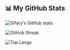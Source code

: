 

<!--
**gifary500D/gifary500D** is a ✨ _special_ ✨ repository because its `README.md` (this file) appears on your GitHub profile.

Here are some ideas to get you started:

- 🔭 I’m currently working on ...
- 🌱 I’m currently learning ...
- 👯 I’m looking to collaborate on ...
- 🤔 I’m looking for help with ...
- 💬 Ask me about ...
- 📫 How to reach me: ...
- 😄 Pronouns: ...
- ⚡ Fun fact: ...
-->
## 📊 My GitHub Stats

![Gifary's GitHub stats](https://github-readme-stats.vercel.app/api?username=muhammadgifary&show_icons=true&theme=radical)

![GitHub Streak](https://github-readme-streak-stats.herokuapp.com/?user=muhammadgifary&theme=tokyonight)

![Top Langs](https://github-readme-stats.vercel.app/api/top-langs/?username=muhammadgifary&layout=compact&theme=tokyonight)
